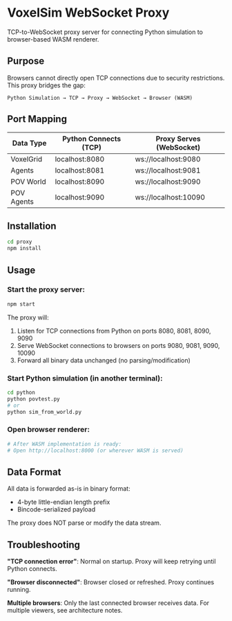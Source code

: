 # VoxelSim WebSocket Proxy

TCP-to-WebSocket proxy server for connecting Python simulation to browser-based WASM renderer.

## Purpose

Browsers cannot directly open TCP connections due to security restrictions. This proxy bridges the gap:

```
Python Simulation → TCP → Proxy → WebSocket → Browser (WASM)
```

## Port Mapping

| Data Type | Python Connects (TCP) | Proxy Serves (WebSocket) |
|-----------|----------------------|--------------------------|
| VoxelGrid | localhost:8080 | ws://localhost:9080 |
| Agents | localhost:8081 | ws://localhost:9081 |
| POV World | localhost:8090 | ws://localhost:9090 |
| POV Agents | localhost:9090 | ws://localhost:10090 |

## Installation

```bash
cd proxy
npm install
```

## Usage

### Start the proxy server:
```bash
npm start
```

The proxy will:
1. Listen for TCP connections from Python on ports 8080, 8081, 8090, 9090
2. Serve WebSocket connections to browsers on ports 9080, 9081, 9090, 10090
3. Forward all binary data unchanged (no parsing/modification)

### Start Python simulation (in another terminal):
```bash
cd python
python povtest.py
# or
python sim_from_world.py
```

### Open browser renderer:
```bash
# After WASM implementation is ready:
# Open http://localhost:8000 (or wherever WASM is served)
```

## Data Format

All data is forwarded as-is in binary format:
- 4-byte little-endian length prefix
- Bincode-serialized payload

The proxy does NOT parse or modify the data stream.

## Troubleshooting

**"TCP connection error"**: Normal on startup. Proxy will keep retrying until Python connects.

**"Browser disconnected"**: Browser closed or refreshed. Proxy continues running.

**Multiple browsers**: Only the last connected browser receives data. For multiple viewers, see architecture notes.
